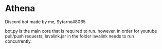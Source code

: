 # Athena
Discord bot made by me, Sytarno#8065

bot.py is the main core that is required to run. 
however, in order for youtube pull/push requests, lavalink.jar in the folder lavalink needs to run concurrently.
